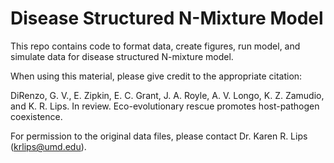 # Disease Structured N-Mixture Model
This repo contains code to format data, create figures, run model, and simulate data for disease structured N-mixture model.

When using this material, please give credit to the appropriate citation:

DiRenzo, G. V., E. Zipkin, E. C. Grant, J. A. Royle, A. V. Longo, K. Z. Zamudio, and K. R. Lips. In review. Eco-evolutionary rescue promotes host-pathogen coexistence.

For permission to the original data files, please contact Dr. Karen R. Lips (krlips@umd.edu).
